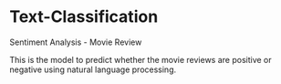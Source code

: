 # Text-Classification
Sentiment Analysis - Movie Review 

This is the model to predict whether the movie reviews are positive or negative using natural language processing. 
